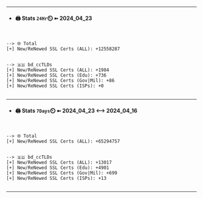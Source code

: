 

---
- #### 🖨️ **Stats** `24Hr`⏲️ ➼ 2024_04_23
```console


--> 🌐 Total
[+] New/ReNewed SSL Certs (ALL): +12558287


--> 🇧🇩 bd_ccTLDs
[+] New/ReNewed SSL Certs (ALL): +1984
[+] New/ReNewed SSL Certs (Edu): +736
[+] New/ReNewed SSL Certs (Gov|Mil): +86
[+] New/ReNewed SSL Certs (ISPs): +0


```

---
- #### 🖨️ **Stats** `7Days`⏲️ ➼ 2024_04_23 <--> 2024_04_16
```console


--> 🌐 Total
[+] New/ReNewed SSL Certs (ALL): +65294757


--> 🇧🇩 bd_ccTLDs
[+] New/ReNewed SSL Certs (ALL): +13017
[+] New/ReNewed SSL Certs (Edu): +4901
[+] New/ReNewed SSL Certs (Gov|Mil): +699
[+] New/ReNewed SSL Certs (ISPs): +13


```

---

